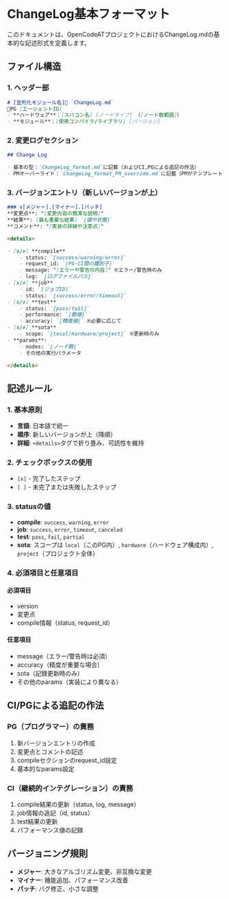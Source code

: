 # ChangeLog基本フォーマット

このドキュメントは、OpenCodeATプロジェクトにおけるChangeLog.mdの基本的な記述形式を定義します。

## ファイル構造

### 1. ヘッダー部
```markdown
# [並列化モジュール名]📁 `ChangeLog.md`
🤖PG [エージェントID]  
- **ハードウェア**：[スパコン名] [ノードタイプ] （[ノード数範囲]）  
- **モジュール**：[使用コンパイラ/ライブラリ] [バージョン]  
```

### 2. 変更ログセクション
```markdown
## Change Log

- 基本の型：`ChangeLog_format.md`に記載（およびCI,PGによる追記の作法）
- PMオーバーライド：`ChangeLog_format_PM_override.md`に記載（PMがテンプレートから生成）
```

### 3. バージョンエントリ（新しいバージョンが上）

```markdown
### v[メジャー].[マイナー].[パッチ]
**変更点**: "[変更内容の簡潔な説明]"  
**結果**: [最も重要な結果] `[値や状態]`  
**コメント**: "[実装の詳細や注意点]"  

<details>

- [x/✗] **compile**
    - status: `[success/warning/error]`
    - request_id: `[PG-CI間の識別子]`
    - message: "[エラーや警告の内容]" ※エラー/警告時のみ
    - log: `[ログファイルパス]`
- [x/✗] **job**
    - id: `[ジョブID]`
    - status: `[success/error/timeout]`
- [x/✗] **test**
    - status: `[pass/fail]`
    - performance: `[数値]`
    - accuracy: `[精度値]` ※必要に応じて
- [x/✗] **sota**
    - scope: `[local/hardware/project]` ※更新時のみ
- **params**:
    - nodes: `[ノード数]`
    - その他の実行パラメータ

</details>
```

## 記述ルール

### 1. 基本原則
- **言語**: 日本語で統一
- **順序**: 新しいバージョンが上（降順）
- **詳細**: `<details>`タグで折り畳み、可読性を維持

### 2. チェックボックスの使用
- `[x]` - 完了したステップ
- `[ ]` - 未完了または失敗したステップ

### 3. statusの値
- **compile**: `success`, `warning`, `error`
- **job**: `success`, `error`, `timeout`, `canceled`
- **test**: `pass`, `fail`, `partial`
- **sota**: スコープは `local`（このPG内）, `hardware`（ハードウェア構成内）, `project`（プロジェクト全体）

### 4. 必須項目と任意項目
#### 必須項目
- version
- 変更点
- compile情報（status, request_id）

#### 任意項目
- message（エラー/警告時は必須）
- accuracy（精度が重要な場合）
- sota（記録更新時のみ）
- その他のparams（実装により異なる）

## CI/PGによる追記の作法

### PG（プログラマー）の責務
1. 新バージョンエントリの作成
2. 変更点とコメントの記述
3. compileセクションのrequest_id設定
4. 基本的なparams設定

### CI（継続的インテグレーション）の責務
1. compile結果の更新（status, log, message）
2. job情報の追記（id, status）
3. test結果の更新
4. パフォーマンス値の記録

## バージョニング規則
- **メジャー**: 大きなアルゴリズム変更、非互換な変更
- **マイナー**: 機能追加、パフォーマンス改善
- **パッチ**: バグ修正、小さな調整